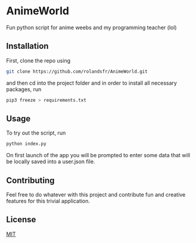 # AnimeWorld

Fun python script for anime weebs and my programming teacher (lol)

## Installation

First, clone the repo using

```bash
git clone https://github.com/rolandsfr/AnimeWorld.git
```

and then cd into the project folder and in order to install all necessary packages, run

```bash
pip3 freeze > requirements.txt
```

## Usage

To try out the script, run

```bash
python index.py
```

On first launch of the app you will be prompted to enter some data that will be locally saved into a user.json file.

## Contributing

Feel free to do whatever with this project and contribute fun and creative features for this trivial application.

## License

[MIT](https://choosealicense.com/licenses/mit/)
